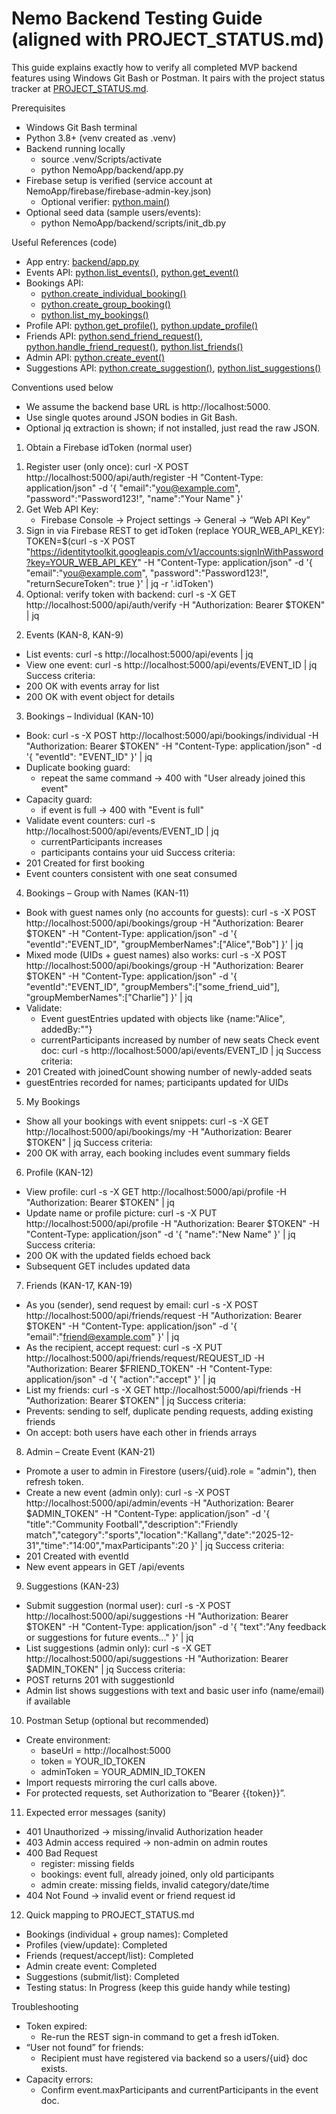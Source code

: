 # Nemo Backend Testing Guide (aligned with PROJECT_STATUS.md)

This guide explains exactly how to verify all completed MVP backend features using Windows Git Bash or Postman. It pairs with the project status tracker at [PROJECT_STATUS.md](NemoApp/PROJECT_STATUS.md).

Prerequisites
- Windows Git Bash terminal
- Python 3.8+ (venv created as .venv)
- Backend running locally
  - source .venv/Scripts/activate
  - python NemoApp/backend/app.py
- Firebase setup is verified (service account at NemoApp/firebase/firebase-admin-key.json)
  - Optional verifier: [python.main()](NemoApp/backend/scripts/verify_firebase.py:6)
- Optional seed data (sample users/events):
  - python NemoApp/backend/scripts/init_db.py

Useful References (code)
- App entry: [backend/app.py](NemoApp/backend/app.py)
- Events API: [python.list_events()](NemoApp/backend/api/events.py:12), [python.get_event()](NemoApp/backend/api/events.py:57)
- Bookings API: 
  - [python.create_individual_booking()](NemoApp/backend/api/bookings.py:16)
  - [python.create_group_booking()](NemoApp/backend/api/bookings.py:83)
  - [python.list_my_bookings()](NemoApp/backend/api/bookings.py:224)
- Profile API: [python.get_profile()](NemoApp/backend/api/profile.py:12), [python.update_profile()](NemoApp/backend/api/profile.py:29)
- Friends API: [python.send_friend_request()](NemoApp/backend/api/friends.py:18), [python.handle_friend_request()](NemoApp/backend/api/friends.py:63), [python.list_friends()](NemoApp/backend/api/friends.py:105)
- Admin API: [python.create_event()](NemoApp/backend/api/admin.py:22)
- Suggestions API: [python.create_suggestion()](NemoApp/backend/api/suggestions.py:12), [python.list_suggestions()](NemoApp/backend/api/suggestions.py:44)

Conventions used below
- We assume the backend base URL is http://localhost:5000.
- Use single quotes around JSON bodies in Git Bash.
- Optional jq extraction is shown; if not installed, just read the raw JSON.

01) Obtain a Firebase idToken (normal user)
1. Register user (only once):
   curl -X POST http://localhost:5000/api/auth/register -H "Content-Type: application/json" -d '{ "email":"you@example.com", "password":"Password123!", "name":"Your Name" }'
2. Get Web API Key:
   - Firebase Console → Project settings → General → “Web API Key”
3. Sign in via Firebase REST to get idToken (replace YOUR_WEB_API_KEY):
   TOKEN=$(curl -s -X POST "https://identitytoolkit.googleapis.com/v1/accounts:signInWithPassword?key=YOUR_WEB_API_KEY" -H "Content-Type: application/json" -d '{ "email":"you@example.com", "password":"Password123!", "returnSecureToken": true }' | jq -r '.idToken')
4. Optional: verify token with backend:
   curl -s -X GET http://localhost:5000/api/auth/verify -H "Authorization: Bearer $TOKEN" | jq

02) Events (KAN-8, KAN-9)
- List events:
  curl -s http://localhost:5000/api/events | jq
- View one event:
  curl -s http://localhost:5000/api/events/EVENT_ID | jq
Success criteria:
- 200 OK with events array for list
- 200 OK with event object for details

03) Bookings – Individual (KAN-10)
- Book:
  curl -s -X POST http://localhost:5000/api/bookings/individual -H "Authorization: Bearer $TOKEN" -H "Content-Type: application/json" -d '{ "eventId": "EVENT_ID" }' | jq
- Duplicate booking guard:
  - repeat the same command → 400 with "User already joined this event"
- Capacity guard:
  - if event is full → 400 with "Event is full"
- Validate event counters:
  curl -s http://localhost:5000/api/events/EVENT_ID | jq
  - currentParticipants increases
  - participants contains your uid
Success criteria:
- 201 Created for first booking
- Event counters consistent with one seat consumed

04) Bookings – Group with Names (KAN-11)
- Book with guest names only (no accounts for guests):
  curl -s -X POST http://localhost:5000/api/bookings/group -H "Authorization: Bearer $TOKEN" -H "Content-Type: application/json" -d '{ "eventId":"EVENT_ID", "groupMemberNames":["Alice","Bob"] }' | jq
- Mixed mode (UIDs + guest names) also works:
  curl -s -X POST http://localhost:5000/api/bookings/group -H "Authorization: Bearer $TOKEN" -H "Content-Type: application/json" -d '{ "eventId":"EVENT_ID", "groupMembers":["some_friend_uid"], "groupMemberNames":["Charlie"] }' | jq
- Validate:
  - Event guestEntries updated with objects like {name:"Alice", addedBy:"<your-uid>"}
  - currentParticipants increased by number of new seats
Check event doc:
  curl -s http://localhost:5000/api/events/EVENT_ID | jq
Success criteria:
- 201 Created with joinedCount showing number of newly-added seats
- guestEntries recorded for names; participants updated for UIDs

05) My Bookings
- Show all your bookings with event snippets:
  curl -s -X GET http://localhost:5000/api/bookings/my -H "Authorization: Bearer $TOKEN" | jq
Success criteria:
- 200 OK with array, each booking includes event summary fields

06) Profile (KAN-12)
- View profile:
  curl -s -X GET http://localhost:5000/api/profile -H "Authorization: Bearer $TOKEN" | jq
- Update name or profile picture:
  curl -s -X PUT http://localhost:5000/api/profile -H "Authorization: Bearer $TOKEN" -H "Content-Type: application/json" -d '{ "name":"New Name" }' | jq
Success criteria:
- 200 OK with the updated fields echoed back
- Subsequent GET includes updated data

07) Friends (KAN-17, KAN-19)
- As you (sender), send request by email:
  curl -s -X POST http://localhost:5000/api/friends/request -H "Authorization: Bearer $TOKEN" -H "Content-Type: application/json" -d '{ "email":"friend@example.com" }' | jq
- As the recipient, accept request:
  curl -s -X PUT http://localhost:5000/api/friends/request/REQUEST_ID -H "Authorization: Bearer $FRIEND_TOKEN" -H "Content-Type: application/json" -d '{ "action":"accept" }' | jq
- List my friends:
  curl -s -X GET http://localhost:5000/api/friends -H "Authorization: Bearer $TOKEN" | jq
Success criteria:
- Prevents: sending to self, duplicate pending requests, adding existing friends
- On accept: both users have each other in friends arrays

08) Admin – Create Event (KAN-21)
- Promote a user to admin in Firestore (users/{uid}.role = "admin"), then refresh token.
- Create a new event (admin only):
  curl -s -X POST http://localhost:5000/api/admin/events -H "Authorization: Bearer $ADMIN_TOKEN" -H "Content-Type: application/json" -d '{ "title":"Community Football","description":"Friendly match","category":"sports","location":"Kallang","date":"2025-12-31","time":"14:00","maxParticipants":20 }' | jq
Success criteria:
- 201 Created with eventId
- New event appears in GET /api/events

09) Suggestions (KAN-23)
- Submit suggestion (normal user):
  curl -s -X POST http://localhost:5000/api/suggestions -H "Authorization: Bearer $TOKEN" -H "Content-Type: application/json" -d '{ "text":"Any feedback or suggestions for future events..." }' | jq
- List suggestions (admin only):
  curl -s -X GET http://localhost:5000/api/suggestions -H "Authorization: Bearer $ADMIN_TOKEN" | jq
Success criteria:
- POST returns 201 with suggestionId
- Admin list shows suggestions with text and basic user info (name/email) if available

10) Postman Setup (optional but recommended)
- Create environment:
  - baseUrl = http://localhost:5000
  - token = YOUR_ID_TOKEN
  - adminToken = YOUR_ADMIN_ID_TOKEN
- Import requests mirroring the curl calls above.
- For protected requests, set Authorization to “Bearer {{token}}”.

11) Expected error messages (sanity)
- 401 Unauthorized → missing/invalid Authorization header
- 403 Admin access required → non-admin on admin routes
- 400 Bad Request
  - register: missing fields
  - bookings: event full, already joined, only old participants
  - admin create: missing fields, invalid category/date/time
- 404 Not Found → invalid event or friend request id

12) Quick mapping to PROJECT_STATUS.md
- Bookings (individual + group names): Completed
- Profiles (view/update): Completed
- Friends (request/accept/list): Completed
- Admin create event: Completed
- Suggestions (submit/list): Completed
- Testing status: In Progress (keep this guide handy while testing)

Troubleshooting
- Token expired:
  - Re-run the REST sign-in command to get a fresh idToken.
- “User not found” for friends:
  - Recipient must have registered via backend so a users/{uid} doc exists.
- Capacity errors:
  - Confirm event.maxParticipants and currentParticipants in the event doc.

